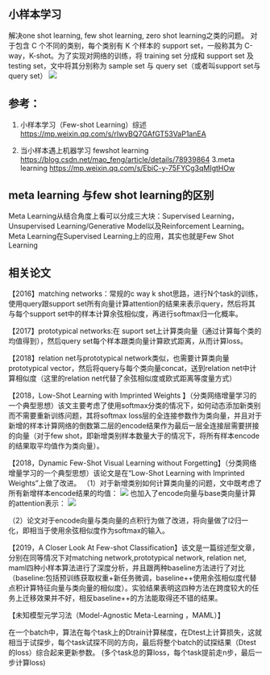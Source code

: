 ## 小样本学习

解决one shot learning, few shot learning, zero shot learning之类的问题。
对于包含 C 个不同的类别，每个类别有 K 个样本的 support set，一般称其为 C-way，K-shot。为了实现对网络的训练，将 training set 分成和 support set 及 testing set，文中将其分别称为 sample set 与 query set（或者叫support set与query set）
![](https://github.com/zhufz/zhufz.github.io/blob/master/img/%E6%9C%AA%E5%91%BD%E5%90%8D%E5%9B%BE%E7%89%87.png?raw=true)

## 参考：
	
1. 小样本学习（Few-shot Learning）综述
	https://mp.weixin.qq.com/s/rlwyBQ7GAfGT53VaP1anEA

2. 当小样本遇上机器学习 fewshot learning
	 https://blog.csdn.net/mao_feng/article/details/78939864
3.meta learning
	https://mp.weixin.qq.com/s/EbiC-y-75FYCg3qMIgtHOw


## meta learning 与few  shot  learning的区别
Meta Learning从结合角度上看可以分成三大块：Supervised Learning，Unsupervised Learning/Generative Model以及Reinforcement Learning。Meta Learning在Supervised Learning上的应用，其实也就是Few Shot Learning


## 相关论文
【2016】matching  networks：常规的c way  k shot思路，进行N个task的训练，使用query跟support set所有向量计算attention的结果来表示query，然后将其与每个support set中的样本计算余弦相似度，再进行softmax归一化概率。

【2017】prototypical   networks:在 suport set上计算类向量（通过计算每个类的均值得到），然后query set每个样本跟类向量计算欧式距离，从而计算loss。

【2018】relation net与prototypical network类似，也需要计算类向量prototypical vector，然后将query与每个类向量concat，送到relation net中计算相似度（这里的relation net代替了余弦相似度或欧式距离等度量方式）

【2018，Low-Shot Learning with Imprinted Weights 】（分类网络增量学习的一个典型思想）该文主要考虑了使用softmax分类的情况下，如何动态添加新类别而不需要重新训练问题，其将softmax loss层的全连接参数作为类向量，并且对于新增的样本计算网络的倒数第二层的encode结果作为最后一层全连接层需要拼接的向量（对于few shot，即新增类别样本数量大于的情况下，将所有样本encode的结果取平均值作为类向量）。

【2018，Dynamic Few-Shot Visual Learning without Forgetting】（分类网络增量学习的一个典型思想）该论文是在“Low-Shot Learning with Imprinted Weights”上做了改进。
（1）对于新增类别如何计算类向量的问题，文中既考虑了所有新增样本encode结果的均值：
![](https://github.com/zhufz/zhufz.github.io/blob/master/img/%E6%9C%AA%E5%91%BD%E5%90%8D%E5%9B%BE%E7%89%871.png?raw=true)
也加入了encode向量与base类向量计算的attention表示：
![](https://github.com/zhufz/zhufz.github.io/blob/master/img/%E6%9C%AA%E5%91%BD%E5%90%8D%E5%9B%BE%E7%89%872.png?raw=true)


（2）论文对于encode向量与类向量的点积行为做了改进，将向量做了l2归一化，即相当于使用余弦相似度作为softmax的输入。

【2019，A Closer Look At Few-shot Classification】该文是一篇综述型文章，分别在同等情况下对matching network,prototypical network, relation net, maml四种小样本算法进行了深度分析，并且跟两种baseline方法进行了对比（baseline:包括预训练获取权重+新任务微调，baseline++使用余弦相似度代替点积计算特征向量与类向量的相似度）。实验结果表明这四种方法在跨度较大的任务上迁移效果并不好，相反baseline++的方法能取得还不错的结果。



【未知模型元学习法（Model-Agnostic Meta-Learning ，MAML）】


在一个batch中，算法在每个task上的Dtrain计算梯度，在Dtest上计算损失，这就相当于试探步，每个task试探不同的方向，最后将整个batch的试探结果（Dtest的loss）综合起来更新参数。
(多个task总的算loss，每个task提前走n步，最后一步计算loss)

